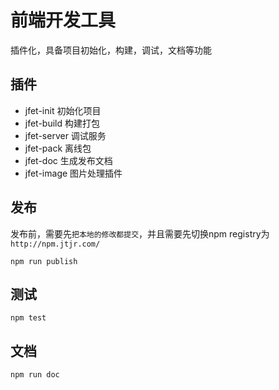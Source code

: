 # 前端开发工具

插件化，具备项目初始化，构建，调试，文档等功能

## 插件

- jfet-init 初始化项目
- jfet-build 构建打包
- jfet-server 调试服务
- jfet-pack 离线包
- jfet-doc 生成发布文档
- jfet-image 图片处理插件

## 发布

发布前，需要先`把本地的修改都提交`，并且需要先切换npm registry为`http://npm.jtjr.com/`

```shell
npm run publish
```

## 测试

```shell
npm test
```

## 文档

```shell
npm run doc
```

